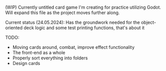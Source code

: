 (WIP) Currently untitled card game I'm creating for practice utilizing Godot. Will expand this file as the project moves further along.

Current status (24.05.2024): Has the groundwork needed for the object-oriented deck logic and some test printing functions, that's about it

TODO: 

- Moving cards around, combat, improve effect functionality
- The front-end as a whole
- Properly sort everything into folders
- Design cards

